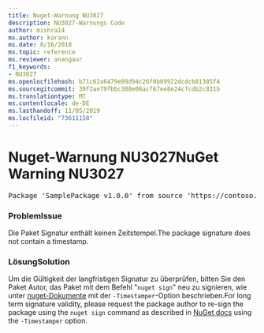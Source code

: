 ```yaml
---
title: Nuget-Warnung NU3027
description: NU3027-Warnungs Code
author: mishra14
ms.author: karann
ms.date: 8/16/2018
ms.topic: reference
ms.reviewer: anangaur
f1_keywords:
- NU3027
ms.openlocfilehash: b71c62a6479e89d94c26f0b09922dcdcb81385f4
ms.sourcegitcommit: 39f2ae79fbbc308e06acf67ee8e24cfcdb2c831b
ms.translationtype: MT
ms.contentlocale: de-DE
ms.lasthandoff: 11/05/2019
ms.locfileid: "73611158"
---
```

# <a name="nuget-warning-nu3027"></a><span data-ttu-id="8ca8f-103">Nuget-Warnung NU3027</span><span class="sxs-lookup"><span data-stu-id="8ca8f-103">NuGet Warning NU3027</span></span>

<pre>Package 'SamplePackage v1.0.0' from source 'https://contoso.com/index.json': The signature should be timestamped to enable long-term signature validity after the certificate has expired.</pre>

### <a name="issue"></a><span data-ttu-id="8ca8f-104">Problem</span><span class="sxs-lookup"><span data-stu-id="8ca8f-104">Issue</span></span>

<span data-ttu-id="8ca8f-105">Die Paket Signatur enthält keinen Zeitstempel.</span><span class="sxs-lookup"><span data-stu-id="8ca8f-105">The package signature does not contain a timestamp.</span></span>


### <a name="solution"></a><span data-ttu-id="8ca8f-106">Lösung</span><span class="sxs-lookup"><span data-stu-id="8ca8f-106">Solution</span></span>

<span data-ttu-id="8ca8f-107">Um die Gültigkeit der langfristigen Signatur zu überprüfen, bitten Sie den Paket Autor, das Paket mit dem Befehl "`nuget sign`" neu zu signieren, wie unter [nuget-Dokumente](https://docs.microsoft.com/nuget/create-packages/sign-a-package) mit der `-Timestamper`-Option beschrieben.</span><span class="sxs-lookup"><span data-stu-id="8ca8f-107">For long term signature validity, please request the package author to re-sign the package using the `nuget sign` command as described in [NuGet docs](https://docs.microsoft.com/nuget/create-packages/sign-a-package) using the `-Timestamper` option.</span></span>


